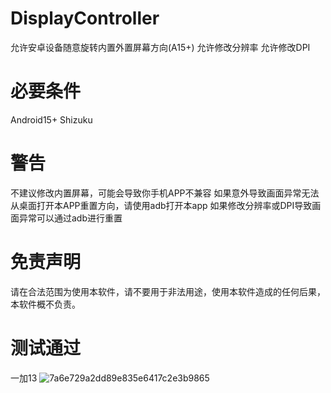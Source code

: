 # DisplayController
允许安卓设备随意旋转内置外置屏幕方向(A15+)
允许修改分辨率
允许修改DPI
# 必要条件
Android15+
Shizuku
# 警告
不建议修改内置屏幕，可能会导致你手机APP不兼容
如果意外导致画面异常无法从桌面打开本APP重置方向，请使用adb打开本app
如果修改分辨率或DPI导致画面异常可以通过adb进行重置
# 免责声明
请在合法范围为使用本软件，请不要用于非法用途，使用本软件造成的任何后果，本软件概不负责。
# 测试通过
一加13
![7a6e729a2dd89e835e6417c2e3b9865](https://github.com/user-attachments/assets/84535b18-78e1-4af0-9ae7-59d7c8c2aaf3)
